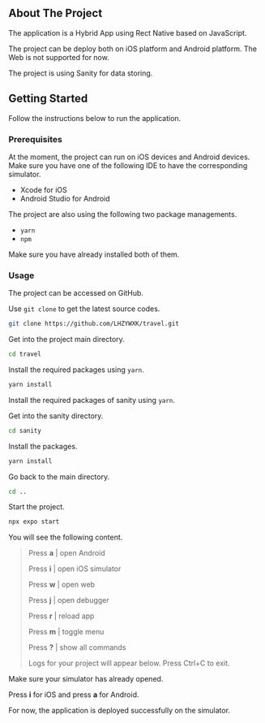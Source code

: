 ## About The Project

The application is a Hybrid App using Rect Native based on JavaScript.

The project can be deploy both on iOS platform and Android platform. The Web is not supported for now.

The project is using Sanity for data storing.

## Getting Started

Follow the instructions below to run the application.

### **Prerequisites**

At the moment, the project can run on iOS devices and Android devices. Make sure you have one of the following IDE to have the corresponding simulator.

- Xcode for iOS
- Android Studio for Android

The project are also using the following two package managements.

- `yarn`
- `npm`

Make sure you have already installed both of them.

### Usage

The project can be accessed on GitHub.

Use `git clone` to get the latest source codes.

```bash
git clone https://github.com/LHZYWXK/travel.git
```

Get into the project main directory.

```bash
cd travel
```

Install the required packages using `yarn`.

```bash
yarn install
```

Install the required packages of sanity using `yarn`.

Get into the sanity directory.

```bash
cd sanity
```

Install the packages.

```bash
yarn install
```

Go back to the main directory.

```bash
cd ..
```

Start the project.

```bash
npx expo start
```

You will see the following content.

> Press **a** | open Android
>
> Press **i** | open iOS simulator
>
> Press **w** | open web
>
> Press **j** | open debugger
>
> Press **r** | reload app
>
> Press **m** | toggle menu
>
> Press **?** | show all commands
>
> Logs for your project will appear below. Press Ctrl+C to exit.

Make sure your simulator has already opened.

Press **i** for iOS and press **a** for Android.

For now, the application is deployed successfully on the simulator.
